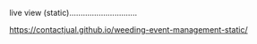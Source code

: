 live view (static)..............................

https://contactjual.github.io/weeding-event-management-static/
